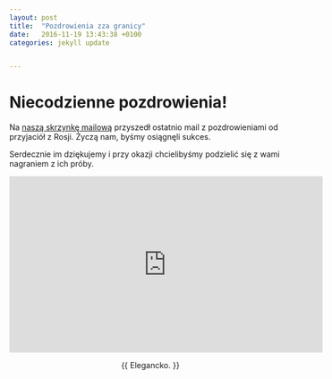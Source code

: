 ```yaml
---
layout: post
title:  "Pozdrowienia zza granicy"
date:   2016-11-19 13:43:38 +0100
categories: jekyll update


---
```


# Niecodzienne pozdrowienia!

Na [naszą skrzynkę mailową][nasz-mail] przyszedł ostatnio mail z pozdrowieniami od przyjaciół z Rosji. Życzą nam, byśmy osiągnęli sukces.

Serdecznie im dziękujemy i przy okazji chcielibyśmy podzielić się z wami nagraniem z ich próby.

<div class="post-content" itemprop="articleBody">
    <iframe width="560" height="315" src="https://www.youtube.com/embed/0zxxM9EYQzY" frameborder="0" allowfullscreen=""></iframe>
</div>

<p style="text-align: center;">{{ Elegancko. }}</p>

[nasz-mail]: najtanszy@najlepszy.su


